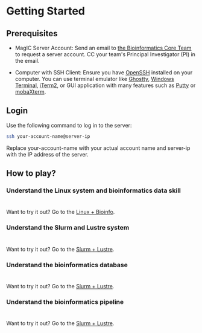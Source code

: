 # Getting Started

## Prerequisites

- MagIC Server Account: Send an email to
  [the Bioinformatics Core Team](mailto:jiezhu@magic-inno.hk,yepeng@magic-inno.hk,luluxu@magic-inno.hk,cpcheung@magic-inno.hk,heinmtun@magic-inno.hk)
  to request a server account. CC your team's Principal Investigator (PI) in the email.

- Computer with SSH Client: Ensure you have
  [OpenSSH](https://en.wikipedia.org/wiki/OpenSSH) installed on your computer. You can use
  terminal emulator like [Ghostty](https://github.com/ghostty-org/ghostty),
  [Windows Terminal](https://github.com/microsoft/terminal),
  [iTerm2](https://iterm2.com/), or GUI application with many features such as
  [Putty](https://www.putty.org/) or [mobaXterm](https://mobaxterm.mobatek.net/).

## Login

Use the following command to log in to the server:

```sh
ssh your-account-name@server-ip
```

Replace your-account-name with your actual account name and server-ip with the IP address
of the server.

## How to play?

### Understand the Linux system and bioinformatics data skill

<div class="tip custom-block" style="padding-top: 8px">

Want to try it out? Go to the [Linux + Bioinfo](../linux/what_is_linux).

</div>

### Understand the Slurm and Lustre system

<div class="tip custom-block" style="padding-top: 8px">

Want to try it out? Go to the [Slurm + Lustre](../slurm/what_is_slurm).

</div>

### Understand the bioinformatics database

<div class="tip custom-block" style="padding-top: 8px">

Want to try it out? Go to the [Slurm + Lustre](../database/).

</div>

### Understand the bioinformatics pipeline

<div class="tip custom-block" style="padding-top: 8px">

Want to try it out? Go to the [Slurm + Lustre](../pipeline/).

</div>
